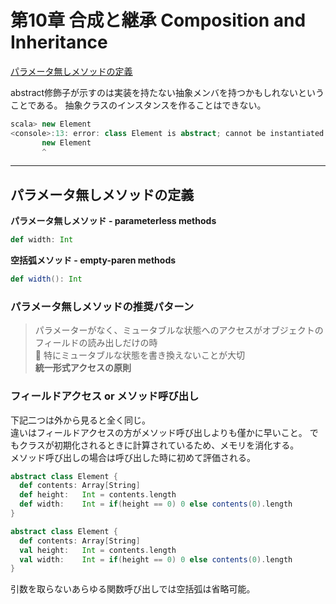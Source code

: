# 第10章 合成と継承 Composition and Inheritance
[パラメータ無しメソッドの定義](#anchor1)

abstract修飾子が示すのは実装を持たない抽象メンバを持つかもしれないということである。
抽象クラスのインスタンスを作ることはできない。
```scala
scala> new Element
<console>:13: error: class Element is abstract; cannot be instantiated
       new Element
       ^
```

***
<a id="anchor1"></a>
## パラメータ無しメソッドの定義
**パラメータ無しメソッド - parameterless methods**
```scala
def width: Int
```

**空括弧メソッド - empty-paren methods** 
```scala
def width(): Int
```

### パラメータ無しメソッドの推奨パターン
>パラメーターがなく、ミュータブルな状態へのアクセスがオブジェクトのフィールドの読み出しだけの時<br>
> 🚨 特にミュータブルな状態を書き換えないことが大切<br>
> **統一形式アクセスの原則**

### フィールドアクセス or メソッド呼び出し
下記二つは外から見ると全く同じ。<br>
違いはフィールドアクセスの方がメソッド呼び出しよりも僅かに早いこと。
でもクラスが初期化されるときに計算されているため、メモリを消化する。<br>
メソッド呼び出しの場合は呼び出した時に初めて評価される。
```scala
abstract class Element {
  def contents: Array[String]
  def height:   Int = contents.length
  def width:    Int = if(height == 0) 0 else contents(0).length
}
```
```scala
abstract class Element {
  def contents: Array[String]
  val height:   Int = contents.length
  val width:    Int = if(height == 0) 0 else contents(0).length
}
```

引数を取らないあらゆる関数呼び出しでは空括弧は省略可能。
